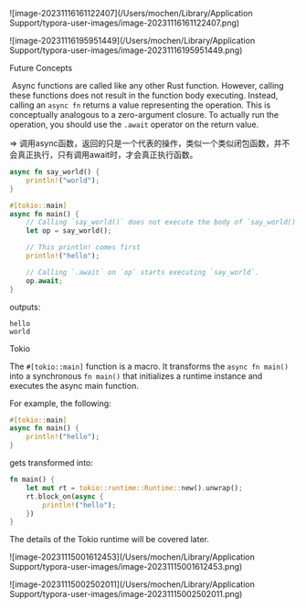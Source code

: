 ![image-20231116161122407](/Users/mochen/Library/Application Support/typora-user-images/image-20231116161122407.png)





![image-20231116195951449](/Users/mochen/Library/Application Support/typora-user-images/image-20231116195951449.png)













Future Concepts

​	Async functions are called like any other Rust function. However, calling these functions does not result in the function body executing. Instead, calling an `async fn` returns a value representing the operation. This is conceptually analogous to a zero-argument closure. To actually run the operation, you should use the `.await` operator on the return value.

=> 调用async函数，返回的只是一个代表的操作，类似一个类似闭包函数，并不会真正执行，只有调用await时，才会真正执行函数。

```rust
async fn say_world() {
    println!("world");
}

#[tokio::main]
async fn main() {
    // Calling `say_world()` does not execute the body of `say_world()`.
    let op = say_world();

    // This println! comes first
    println!("hello");

    // Calling `.await` on `op` starts executing `say_world`.
    op.await;
}
```

outputs:

```text
hello
world
```

Tokio 

The `#[tokio::main]` function is a macro. It transforms the `async fn main()` into a synchronous `fn main()` that initializes a runtime instance and executes the async main function.

For example, the following:

```rust
#[tokio::main]
async fn main() {
    println!("hello");
}
```

gets transformed into:

```rust
fn main() {
    let mut rt = tokio::runtime::Runtime::new().unwrap();
    rt.block_on(async {
        println!("hello");
    })
}
```

The details of the Tokio runtime will be covered later.







![image-20231115001612453](/Users/mochen/Library/Application Support/typora-user-images/image-20231115001612453.png)











![image-20231115002502011](/Users/mochen/Library/Application Support/typora-user-images/image-20231115002502011.png)